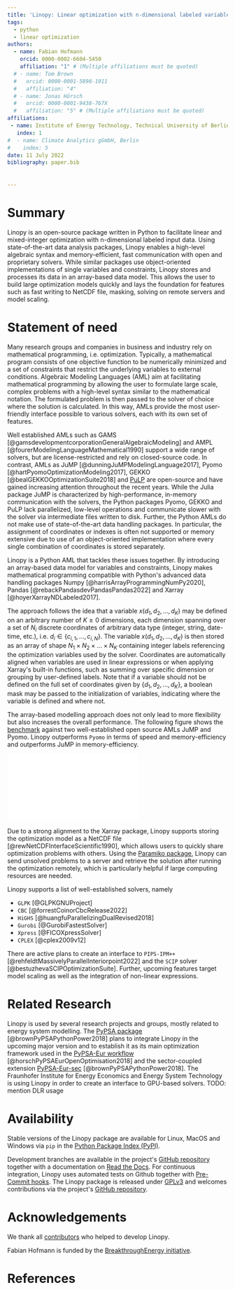 ```yaml
---
title: 'Linopy: Linear optimization with n-dimensional labeled variables'
tags:
  - python
  - linear optimization
authors:
  - name: Fabian Hofmann
    orcid: 0000-0002-6604-5450
    affiliation: "1" # (Multiple affiliations must be quoted)
  # - name: Tom Brown
  #   orcid: 0000-0001-5898-1911
  #   affiliation: "4"
  # - name: Jonas Hörsch
  #   orcid: 0000-0001-9438-767X
  #   affiliation: "5" # (Multiple affiliations must be quoted)
affiliations:
 - name: Institute of Energy Technology, Technical University of Berlin
   index: 1
#  - name: Climate Analytics gGmbH, Berlin
#    index: 5
date: 11 July 2022
bibliography: paper.bib


---
```


# Summary

Linopy is an open-source package written in Python to facilitate linear and mixed-integer optimization with n-dimensional labeled input data. Using state-of-the-art data analysis packages, Linopy enables a high-level algebraic syntax and memory-efficient, fast communication with open and proprietary solvers. While similar packages use object-oriented implementations of single variables and constraints, Linopy stores and processes its data in an array-based data model. This allows the user to build large optimization models quickly and lays the foundation for features such as fast writing to NetCDF file, masking, solving on remote servers and model scaling.

# Statement of need

Many research groups and companies in business and industry rely on mathematical programming, i.e. optimization. Typically, a mathematical program consists of one objective function to be numerically minimized and a set of constraints that restrict the underlying variables to external conditions. Algebraic Modeling Languages (AML) aim at facilitating mathematical programming by allowing the user to formulate large scale, complex problems with a high-level syntax similar to the mathematical notation. The formulated problem is then passed to the solver of choice where the solution is calculated. In this way, AMLs provide the most user-friendly interface possible to various solvers, each with its own set of features.

Well established AMLs such as GAMS [@gamsdevelopmentcorporationGeneralAlgebraicModeling] and AMPL [@fourerModelingLanguageMathematical1990] support a wide range of solvers, but are license-restricted and rely on closed-source code. In contrast, AMLs as JuMP [@dunningJuMPModelingLanguage2017], Pyomo [@hartPyomoOptimizationModeling2017], GEKKO [@bealGEKKOOptimizationSuite2018] and [PuLP](https://github.com/coin-or/pulp) are open-source and have gained increasing attention throughout the recent years. While the Julia package JuMP is characterized by high-performance, in-memory communication with the solvers, the Python packages Pyomo, GEKKO and PuLP lack parallelized, low-level operations and communicate slower with the solver via intermediate files written to disk. Further, the Python AMLs do not make use of state-of-the-art data handling packages. In particular, the assignment of coordinates or indexes is often not supported or memory extensive due to use of an object-oriented implementation where every single combination of coordinates is stored separately.

Linopy is a Python AML that tackles these issues together. By introducing an array-based data model for variables and constraints, Linopy makes mathematical programming compatible with Python's advanced data handling packages Numpy [@harrisArrayProgrammingNumPy2020], Pandas [@rebackPandasdevPandasPandas2022] and Xarray [@hoyerXarrayNDLabeled2017].

The approach follows the idea that a variable $x(d_1, d_2, ..., d_K)$ may be defined on an arbitrary number of $K\ge 0$ dimensions, each dimension spanning over a set of $N_i$ discrete coordinates of arbitrary data type (integer, string, date-time, etc.), i.e. $d_i \in \{c_{i,1},...,c_{i,N}\}$. The variable $x(d_1, d_2, ..., d_K)$ is then stored as an array of shape $N_1 \times N_2 \times ... \times N_K$ containing integer labels referencing the optimization variables used by the solver. Coordinates are automatically aligned when variables are used in linear expressions or when applying Xarray's built-in functions, such as summing over specific dimension or grouping by user-defined labels. Note that if a variable should not be defined on the full set of coordinates given by $\{d_1, d_2, ..., d_K\}$, a boolean mask may be passed to the initialization of variables, indicating where the variable is defined and where not.

The array-based modelling approach does not only lead to more flexibility but also increases the overall performance. The following figure shows the [benchmark](https://github.com/PyPSA/linopy/tree/master/benchmark) against two well-established open source AMLs JuMP and Pyomo. Linopy outperforms `Pyomo` in terms of speed and memory-efficiency and outperforms JuMP in memory-efficiency.

![Benchmark of Linopy against JuMP and Pyomo (producing Snakemake workflow available [here](https://github.com/PyPSA/linopy/tree/master/benchmark)). The benchmark is based on a simple linear problem and uses the Gurobi solver. Note that the overhead is calculated from the difference of the whole solving process via the AML and the solving process via a prepared LP file read-in and solved by the solver's official API. \label{fig:benchmark}](figures/benchmark-overhead.pdf)

Due to a strong alignment to the Xarray package, Linopy supports storing the optimization model as a NetCDF file [@rewNetCDFInterfaceScientific1990], which allows users to quickly share optimization problems with others. Using the [Paramiko package](https://paramiko.org), Linopy can send unsolved problems to a server and retrieve the solution after running the optimization remotely, which is particularly helpful if large computing resources are needed.

Linopy supports a list of well-established solvers, namely

* `GLPK` [@GLPKGNUProject]
* `CBC` [@forrestCoinorCbcRelease2022]
* `HiGHS` [@huangfuParallelizingDualRevised2018]
* `Gurobi` [@GurobiFastestSolver]
* `Xpress` [@FICOXpressSolver]
* `CPLEX` [@cplex2009v12]

There are active plans to create an interface to `PIPS-IPM++` [@rehfeldtMassivelyParallelInteriorpoint2022] and the `SCIP` solver [@bestuzhevaSCIPOptimizationSuite]. Further, upcoming features target model scaling as well as the integration of non-linear expressions.

<!-- The core data classes `Variable`, `LinearExpression` and `Constraint`  are subclasses of `xarray`'s `DataArray` and `Dataset` class. These contain n-dimensional arrays with unique labels referencing the optimization variables and coefficients. Hence, variables and constraints  are defined together with a set of dimensions and their corresponding coordinates.
For example, creating a variable $x(d_1, d_2)$ defined on $d_1 \in \{1,...,N\}$ and $d_2 \in \{1,...,M\}$, would only require passing $d_1$ and $d_2$ to the variable initialization, with optional lower and upper bounds $l_x(d_1,d_2)$ and $u_x(d_1,d_2)$ being defined on (a subset of) $\{d_1, d_2\}$. The returned object is an $N \times M$ array of integer labels referencing to the optimization variables used by the solver.
... -->

# Related Research

Linopy is used by several research projects and groups, mostly related to energy system modelling. The [PyPSA package](https://github.com/PyPSA/pypsa) [@brownPyPSAPythonPower2018] plans to integrate Linopy in the upcoming major version and to establish it as its main optimization framework used in the [PyPSA-Eur workflow](https://github.com/PyPSA/pypsa-eur) [@horschPyPSAEurOpenOptimisation2018] and the sector-coupled extension [PyPSA-Eur-sec](https://github.com/PyPSA/pypsa-eur-sec) [@brownPyPSAPythonPower2018]. The Fraunhofer Institute for Energy Economics and Energy System Technology is using Linopy in order to create an interface to GPU-based solvers. TODO: mention DLR usage

# Availability

Stable versions of the Linopy package are available for Linux, MacOS and Windows via
`pip` in the [Python Package Index (PyPI)](https://pypi.org/project/linopy/).
<!-- and for `conda` on [conda-forge](https://anaconda.org/conda-forge/linopy) [@AnacondaSoftwareDistribution2020]. -->
Development branches are available in the project's [GitHub repository](https://github.com/PyPSA/linopy) together with a documentation on [Read the Docs](https://linopy.readthedocs.io/en/master/).
For continuous integration, Linopy uses automated tests on Github together with [Pre-Commit hooks](https://pre-commit.com/). The Linopy package is released under [GPLv3](https://github.com/PyPSA/linopy/blob/master/LICENSES/GPL-3.0-or-later.txt) and welcomes contributions via the project's [GitHub repository](https://github.com/PyPSA/linopy).

# Acknowledgements

We thank all [contributors](https://github.com/PyPSA/linopy/graphs/contributors) who helped to develop Linopy.

Fabian Hofmann is funded by the [BreakthroughEnergy initiative](https://www.breakthroughenergy.org/).

# References
